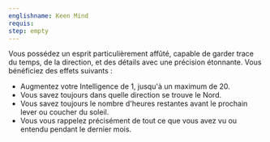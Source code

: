 ```yaml
---
englishname: Keen Mind
requis:
step: empty
---
```

Vous possédez un esprit particulièrement affûté, capable de garder trace du temps, de la direction, et des détails avec une précision étonnante. Vous bénéficiez des effets suivants : 

 - Augmentez votre Intelligence de 1, jusqu'à un maximum de 20.
 - Vous savez toujours dans quelle direction se trouve le Nord.
 - Vous savez toujours le nombre d'heures restantes avant le prochain lever ou coucher du soleil.
 - Vous vous rappelez précisément de tout ce que vous avez vu ou entendu pendant le dernier mois.
